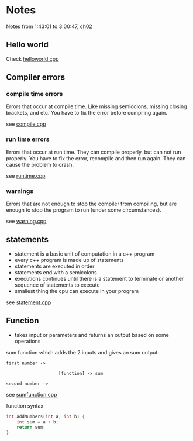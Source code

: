 # Notes

Notes from 1:43:01 to 3:00:47, ch02

## Hello world

Check [helloworld.cpp](./hello-world/helloworld.cpp)

## Compiler errors

### compile time errors

Errors that occur at compile time. Like missing semicolons, missing closing brackets, and etc. You have to fix the error before compiling again.

see [compile.cpp](./errors/compile.cpp)

### run time errors

Errors that occur at run time. They can compile properly, but can not run properly. You have to fix the error, recompile and then run again. They can cause the problem to crash.

see [runtime.cpp](./errors/runtime.cpp)

### warnings

Errors that are not enough to stop the compiler from compiling, but are enough to stop the program to run (under some circumstances).

see [warning.cpp](./errors/warning.cpp)

## statements

- statement is a basic unit of computation in a c++ program
- every c++ program is made up of statements
- statements are executed in order
- statements end with a semicolons
- executions continues until there is a statement to terminate or another sequence of statements to execute
- smallest thing the cpu can execute in your program

see [statement.cpp](./statements/statement.cpp)

## Function

- takes input or parameters and returns an output based on some operations

sum function which adds the 2 inputs and gives an sum output:

```
first number ->

                    [function] -> sum 
                    
second number ->
```

see [sumfunction.cpp](./function/sumfunction.cpp)

function syntax

```c++
int addNumbers(int a, int b) {
    int sum = a + b;
    return sum;
}
```



